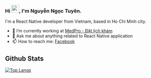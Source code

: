 ### Hi <img src="https://media.giphy.com/media/hvRJCLFzcasrR4ia7z/giphy.gif" width="25px">, I'm Nguyễn Ngọc Tuyên.

I'm a React Native developer from Vietnam, based in Ho Chi Minh city.

- 🔭 I’m currently working at <a href="https://medpro.vn">MedPro - Đặt lịch khám</a>
- 💬 Ask me about anything related to React Native application
- 📫 How to reach me: [Facebook](https://www.facebook.com/phampham2000js/)

## Github Stats
[![Top Langs](https://github-readme-stats.vercel.app/api/top-langs/?username=howljs&layout=compact&theme=dracula)](https://github.com/howljs)

<!-- ![](https://komarev.com/ghpvc/?username=haujs&color=blueviolet)
 -->
